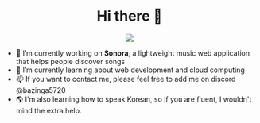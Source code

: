
<div align="center">
  <h1>Hi there 👋</h1>
  <img src="https://64.media.tumblr.com/f28231803aeb26ec32386617597fcb34/tumblr_o1nx4lxMCg1qcy62fo3_500.gifv"/>
</div>

<!--
**willyliu1705/willyliu1705** is a ✨ _special_ ✨ repository because its `README.md` (this file) appears on your GitHub profile.
-->

- 🔭 I’m currently working on **Sonora**, a lightweight music web application that helps people discover songs <br>
- 🌱 I’m currently learning about web development and cloud computing <br>
- 📫 If you want to contact me, please feel free to add me on discord @bazinga5720 <br>
- 🌎 I'm also learning how to speak Korean, so if you are fluent, I wouldn't mind the extra help. <br>
